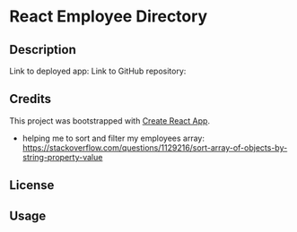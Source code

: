 # React Employee Directory

## Description

Link to deployed app:
Link to GitHub repository:

## Credits

This project was bootstrapped with [Create React App](https://github.com/facebook/create-react-app).

- helping me to sort and filter my employees array: https://stackoverflow.com/questions/1129216/sort-array-of-objects-by-string-property-value

## License

## Usage
